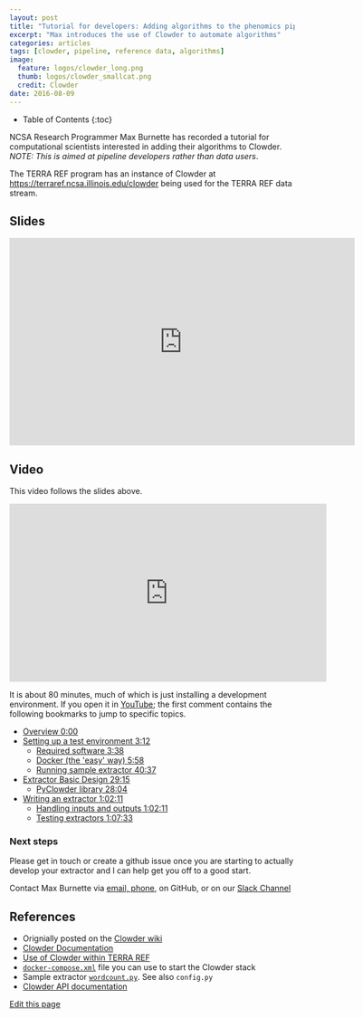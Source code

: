 ```yaml
---
layout: post
title: "Tutorial for developers: Adding algorithms to the phenomics pipeline"
excerpt: "Max introduces the use of Clowder to automate algorithms"  
categories: articles
tags: [clowder, pipeline, reference data, algorithms]
image: 
  feature: logos/clowder_long.png
  thumb: logos/clowder_smallcat.png
  credit: Clowder
date: 2016-08-09
---
```




* Table of Contents
{:toc}

NCSA Research Programmer Max Burnette has recorded a tutorial for computational scientists interested in adding their algorithms to Clowder. _NOTE: This is aimed at pipeline developers rather than data users_. 

The TERRA REF program has an instance of Clowder at https://terraref.ncsa.illinois.edu/clowder being used for the TERRA REF data stream.  
<!--Max: please summarize content here; one paragraph is sufficient--> 

## Slides

<iframe src='https://onedrive.live.com/embed?cid=62A7CDC1353EF6B0&resid=62A7CDC1353EF6B0%211988&authkey=ALJbJ7PqsDaYAxU&em=2&wdAr=1.7777777777777777' width='610px' height='367px' frameborder='0'>This is an embedded <a target='_blank' href='https://office.com'>Microsoft Office</a> presentation, powered by <a target='_blank' href='https://office.com/webapps'>Office Online</a>.</iframe>

## Video

This video follows the slides above.    

<iframe width="560" height="315" src="https://www.youtube.com/embed/lP3vqh6HLG4?rel=0" frameborder="0" allowfullscreen></iframe>

It is about 80 minutes, much of which is just installing a development environment. If you open it in [YouTube](https://www.youtube.com/watch?v=lP3vqh6HLG4); the first comment contains the following bookmarks to jump to specific topics. 

* [Overview 0:00](https://youtu.be/lP3vqh6HLG4?t=0s)
* [Setting up a test environment 3:12](https://youtu.be/lP3vqh6HLG4?t=3m12s)
  * [Required software 3:38](https://youtu.be/lP3vqh6HLG4?t=3m38s)
  * [Docker (the 'easy' way) 5:58](https://youtu.be/lP3vqh6HLG4?t=5m58s)
  * [Running sample extractor 40:37](https://youtu.be/lP3vqh6HLG4?t=40m37s)
* [Extractor Basic Design 29:15](https://youtu.be/lP3vqh6HLG4?t=29m15s)
  * [PyClowder library 28:04](https://youtu.be/lP3vqh6HLG4?t=28m04s)
* [Writing an extractor 1:02:11](https://youtu.be/lP3vqh6HLG4?t=62m11s)
  * [Handling inputs and outputs 1:02:11](https://youtu.be/lP3vqh6HLG4?t=https://youtu.be/lP3vqh6HLG4?t=62m44s)
  * [Testing extractors  1:07:33](https://youtu.be/lP3vqh6HLG4?t=67m33s)

### Next steps

Please get in touch or create a github issue once you are starting to actually develop your extractor and I can help get you off to a good start. 

Contact Max Burnette via [email, phone](http://www.ncsa.illinois.edu/assets/php/directory/contact.php?contact=mburnet2), on GitHub, or on our [Slack Channel](https://terra-ref.slack.com/)

## References

* Orignially posted on the [Clowder wiki](https://opensource.ncsa.illinois.edu/confluence/display/CATS/Documents)
* [Clowder Documentation](https://clowder.ncsa.illinois.edu/docs/)
* [Use of Clowder within TERRA REF](https://terraref.gitbooks.io/terraref-documentation/content/clowder.html)
* [`docker-compose.xml`](https://opensource.ncsa.illinois.edu/bitbucket/projects/CATS/repos/clowder/browse/docker-compose.yml?at=refs%2Fheads%2Fdevelop&raw) file you can use to start the Clowder stack  
* Sample extractor [`wordcount.py`](https://opensource.ncsa.illinois.edu/bitbucket/projects/CATS/repos/pyclowder/browse/sample-extractors/wordcount). See also `config.py`
* [Clowder API documentation](https://terraref.ncsa.illinois.edu/clowder/assets/docs/api/index.html)

<div class="actions">
  <a href="{{site.github.repository_url}}/edit/master/{{ page.path }}">Edit this page</a>
</div>
